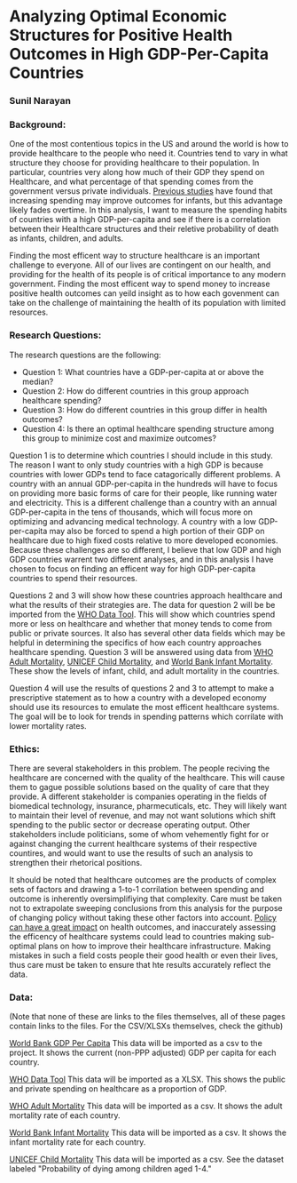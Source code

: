 # Analyzing Optimal Economic Structures for Positive Health Outcomes in High GDP-Per-Capita Countries
### Sunil Narayan

### Background:
One of the most contentious topics in the US and around the world is how to provide healthcare to the people who need it. Countries tend to vary in what structure they choose for providing healthcare to their population. In particular, countries very along how much of their GDP they spend on Healthcare, and what percentage of that spending comes from the government versus private individuals. [Previous studies](https://link.springer.com/article/10.1007/s10198-005-0336-8) have found that increasing spending may improve outcomes for infants, but this advantage likely fades overtime. In this analysis, I want to measure the spending habits of countries with a high GDP-per-capita and see if there is a correlation between their Healthcare structures and their reletive probability of death as infants, children, and adults.

Finding the most efficent way to structure healthcare is an important challenge to everyone. All of our lives are contingent on our health, and providing for the health of its people is of critical importance to any modern government. Finding the most efficent way to spend money to increase positive health outcomes can yeild insight as to how each govenment can take on the challenge of maintaining the health of its population with limited resources. 

### Research Questions:
The research questions are the following:

- Question 1: What countries have a GDP-per-capita at or above the median?
- Question 2: How do different countries in this group approach healthcare spending?
- Question 3: How do different countries in this group differ in health outcomes?
- Question 4: Is there an optimal healthcare spending structure among this group to minimize cost and maximize outcomes?

Question 1 is to determine which countries I should include in this study. The reason I want to only study countries with a high GDP is because countries with lower GDPs tend to face catagorically different problems. A country with an annual GDP-per-capita in the hundreds will have to focus on providing more basic forms of care for their people, like running water and electricity. This is a different challenge than a country with an annual GDP-per-capita in the tens of thousands, which will focus more on optimizing and advancing medical technology. A country with a low GDP-per-capita may also be forced to spend a high portion of their GDP on healthcare due to high fixed costs relative to more developed economies. Because these challenges are so different, I believe that low GDP and high GDP countries warrent two different analyses, and in this analysis I have chosen to focus on finding an efficent way for high GDP-per-capita countries to spend their resources. 

Questions 2 and 3 will show how these countries approach healthcare and what the results of their strategies are. The data for question 2 will be be imported from the [WHO Data Tool](https://apps.who.int/nha/database/Select/Indicators/en). This will show which countries spend more or less on healthcare and whether that money tends to come from public or private sources. It also has several other data fields which may be helpful in determining the specifics of how each country approaches healthcare spending. Question 3 will be answered using data from [WHO Adult Mortality](https://www.who.int/data/gho/data/indicators/indicator-details/GHO/adult-mortality-rate-(probability-of-dying-between-15-and-60-years-per-1000-population)), [UNICEF Child Mortality](https://data.unicef.org/resources/dataset/child-mortality/), and [World Bank Infant Mortality](https://data.worldbank.org/indicator/SP.DYN.IMRT.IN?end=1974&most_recent_year_desc=false&start=1974). These show the levels of infant, child, and adult mortality in the countries. 

Question 4 will use the results of questions 2 and 3 to attempt to make a prescriptive statement as to how a country with a developed economy should use its resources to emulate the most efficent healthcare systems. The goal will be to look for trends in spending patterns which corrilate with lower mortality rates. 

### Ethics:
There are several stakeholders in this problem. The people reciving the healthcare are concerned with the quality of the healthcare. This will cause them to gague possible solutions based on the quality of care that they provide. A different stakeholder is companies operating in the fields of biomedical technology, insurance, pharmecuticals, etc. They will likely want to maintain their level of revenue, and may not want solutions which shift spending to the public sector or decrease operating output. Other stakeholders include politicians, some of whom vehemently fight for or against changing the current healthcare systems of their respective countires, and would want to use the results of such an analysis to strengthen their rhetorical positions. 

It should be noted that healthcare outcomes are the products of complex sets of factors and drawing a 1-to-1 corrilation between spending and outcome is inherently oversimplifiying that complexity. Care must be taken not to extrapolate sweeping conclusions from this analysis for the purpose of changing policy without taking these other factors into account. [Policy can have a great impact](http://citeseerx.ist.psu.edu/viewdoc/download?doi=10.1.1.411.6359&rep=rep1&type=pdf) on health outcomes, and inaccurately assessing the efficency of healthcare systems could lead to countries making sub-optimal plans on how to improve their healthcare infrastructure. Making mistakes in such a field costs people their good health or even their lives, thus care must be taken to ensure that hte results accurately reflect the data.

### Data:
(Note that none of these are links to the files themselves, all of these pages contain links to the files. For the CSV/XLSXs themselves, check the github)

[World Bank GDP Per Capita](https://data.worldbank.org/indicator/NY.GDP.PCAP.CD?most_recent_value_desc=true) 
This data will be imported as a csv to the project. It shows the current (non-PPP adjusted) GDP per capita for each country.

[WHO Data Tool](https://apps.who.int/nha/database/Select/Indicators/en)
This data will be imported as a XLSX. This shows the public and private spending on healthcare as a proportion of GDP. 

[WHO Adult Mortality](https://www.who.int/data/gho/data/indicators/indicator-details/GHO/adult-mortality-rate-(probability-of-dying-between-15-and-60-years-per-1000-population))
This data will be imported as a csv. It shows the adult mortality rate of each country.

[World Bank Infant Mortality](https://data.worldbank.org/indicator/SP.DYN.IMRT.IN?end=1974&most_recent_year_desc=false&start=1974)
This data will be imported as a csv. It shows the infant mortality rate for each country.

[UNICEF Child Mortality](https://data.unicef.org/resources/dataset/child-mortality/)
This data will be imported as a csv. See the dataset labeled "Probability of dying among children aged 1-4."